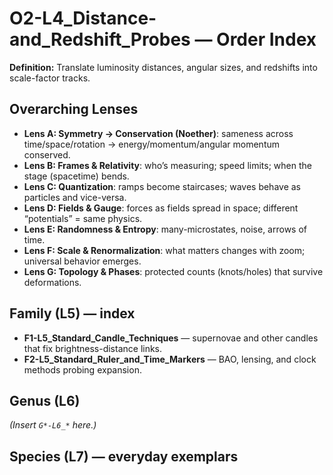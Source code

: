 # O2-L4_Distance-and_Redshift_Probes — Order Index
**Definition:** Translate luminosity distances, angular sizes, and redshifts into scale-factor tracks.

## Overarching Lenses

- **Lens A: Symmetry -> Conservation (Noether)**: sameness across time/space/rotation → energy/momentum/angular momentum conserved.
- **Lens B: Frames & Relativity**: who’s measuring; speed limits; when the stage (spacetime) bends.
- **Lens C: Quantization**: ramps become staircases; waves behave as particles and vice-versa.
- **Lens D: Fields & Gauge**: forces as fields spread in space; different “potentials” = same physics.
- **Lens E: Randomness & Entropy**: many-microstates, noise, arrows of time.
- **Lens F: Scale & Renormalization**: what matters changes with zoom; universal behavior emerges.
- **Lens G: Topology & Phases**: protected counts (knots/holes) that survive deformations.

## Family (L5) — index
- **F1-L5_Standard_Candle_Techniques** — supernovae and other candles that fix brightness-distance links.
- **F2-L5_Standard_Ruler_and_Time_Markers** — BAO, lensing, and clock methods probing expansion.

## Genus (L6)
_(Insert `G*-L6_*` here.)_

## Species (L7) — everyday exemplars
